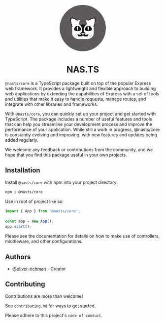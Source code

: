 <p align="center">
  <img width="150" height="150" src="https://github.com/nas-ts/nasts-core/blob/master/readme_assets/logo.png">
</p>
<h1 align="center">
NAS.TS
</h1>

`@nasts/core` is a TypeScript package built on top of the popular Express web framework. It provides a lightweight and flexible approach to building web applications by extending the capabilities of Express with a set of tools and utilities that make it easy to handle requests, manage routes, and integrate with other libraries and frameworks.

With `@nasts/core`, you can quickly set up your project and get started with TypeScript. The package includes a number of useful features and tools that can help you streamline your development process and improve the performance of your application. While still a work in progress, @nasts/core is constantly evolving and improving, with new features and updates being added regularly.

We welcome any feedback or contributions from the community, and we hope that you find this package useful in your own projects.

## Installation

Install `@nasts/core` with npm into your project directory:

```bash
npm i @nasts/core
```

Use in root of project like so:

```typescript
import { App } from '@nasts/core';

const app = new App();
app.start();
```

Please see the documentation for details on how to make use of controllers, middleware, and other configurations.

## Authors

- [@oliver-richman](https://www.github.com/oliver-richman) - Creator

## Contributing

Contributions are more than welcome!

See `contributing.md` for ways to get started.

Please adhere to this project's `code of conduct`.
